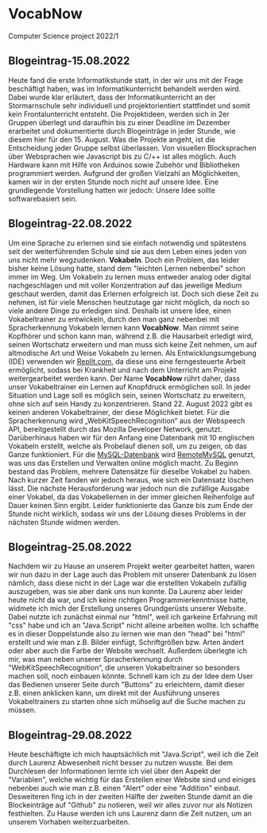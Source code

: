 # VocabNow
Computer Science project 2022/1

## Blogeintrag-15.08.2022

Heute fand die erste Informatikstunde statt, in der wir uns mit der Frage beschäftigt haben, was im Informatikunterricht behandelt werden wird. Dabei wurde klar erläutert, dass der Informatikunterricht an der Stormarnschule sehr individuell und projektorientiert stattfindet und somit kein Frontalunterricht entsteht. Die Projektideen, werden sich in 2er Gruppen überlegt und daraufhin bis zu einer Deadline im Dezember erarbeitet und dokumentierte durch Blogeinträge in jeder Stunde, wie diesem hier für den 15. August. Was die Projekte angeht, ist die Entscheidung jeder Gruppe selbst überlassen. Von visuellen Blocksprachen über Websprachen wie Javascript bis zu C/++ ist alles möglich. Auch Hardware kann mit Hilfe von Arduinos sowie Zubehör und Bibliotheken programmiert werden. Aufgrund der großen Vielzahl an Möglichkeiten, kamen wir in der ersten Stunde noch nicht auf unsere Idee. Eine grundlegende Vorstellung hatten wir jedoch: Unsere Idee sollte softwarebasiert sein.

## Blogeintrag-22.08.2022

Um eine Sprache zu erlernen sind sie einfach notwendig und spätestens seit der weiterführenden Schule sind sie aus dem Leben eines jeden von uns nicht mehr wegzudenken. **Vokabeln**. Doch ein Problem, das leider bisher keine Lösung hatte, stand dem "leichten Lernen nebenbei" schon immer im Weg. Um Vokabeln zu lernen muss entweder analog oder digital nachgeschlagen und mit voller Konzentration auf das jeweilige Medium geschaut werden, damit das Erlernen erfolgreich ist. Doch sich diese Zeit zu nehmen, ist für viele Menschen heutzutage gar nicht möglich, da noch so viele andere Dinge zu erledigen sind. Deshalb ist unsere Idee, einen Vokabeltrainer zu entwickeln, durch den man ganz nebenbei mit Spracherkennung Vokabeln lernen kann **VocabNow**. Man nimmt seine Kopfhörer und schon kann man, während z.B. die Hausarbeit erledigt wird, seinen Wortschatz erweitern und man muss sich keine Zeit nehmen, um auf altmodische Art und Weise Vokabeln zu lernen. Als Entwicklungsumgebung (IDE) verwenden wir [Replit.com](https://www.replit.com), da diese uns eine ferngesteuerte Arbeit ermöglicht, sodass bei Krankheit und nach dem Unterricht am Projekt weitergearbeitet werden kann. Der Name **VocabNow** rührt daher, dass unser Vokabeltrainer ein Lernen auf Knopfdruck ermöglichen soll. In jeder Situation und Lage soll es möglich sein, seinen Wortschatz zu erweitern, ohne sich auf sein Handy zu konzentrieren. Stand 22. August 2022 gibt es keinen anderen Vokabeltrainer, der diese Möglichkeit bietet. Für die Spracherkennung wird „WebKitSpeechRecognition“ aus der Webspeech API, bereitgestellt durch das Mozilla Developer Network, genutzt. Darüberhinaus haben wir für den Anfang eine Datenbank mit 10 englischen Vokabeln erstellt, welche als Probelauf dienen soll, um zu zeigen, ob das Ganze funktioniert. Für die [MySQL-Datenbank](https://www.mysql.com/) wird  [RemoteMySQL](https://remotemysql.com/) genutzt, was uns das Erstellen und Verwalten online möglich macht. Zu Beginn bestand das Problem, mehrere Datensätze für dieselbe Vokabel zu haben. Nach kurzer Zeit fanden wir jedoch heraus, wie sich ein Datensatz löschen lässt. Die nächste Herausforderung war jedoch nun die zufällige Ausgabe einer Vokabel, da das Vokabellernen in der immer gleichen Reihenfolge auf Dauer keinen Sinn ergibt. Leider funktionierte das Ganze bis zum Ende der Stunde nicht wirklich, sodass wir uns der Lösung dieses Problems in der nächsten Stunde widmen werden.

## Blogeintrag-25.08.2022

Nachdem wir zu Hause an unserem Projekt weiter gearbeitet hatten, waren wir nun dazu in der Lage auch das Problem mit unserer Datenbank zu lösen nämlich, dass diese nicht in der Lage war die erstellten Vokabeln zufällig auszugeben, was sie aber dank uns nun konnte. Da Laurenz aber leider heute nicht da war, und ich keine richtigen Programmierkenntnisse hatte, widmete ich mich der Erstellung unseres Grundgerüsts unserer Website. Dabei nutzte ich zunächst einmal nur "html", weil ich garkeine Erfahrung mit "css" habe und ich an "Java.Script" nicht alleine arbeiten wollte. Ich schaffte es in dieser Doppelstunde also zu lernen wie man den "head" bei "html" erstellt und wie man z.B. Bilder einfügt, Schriftgrößen bzw. Arten ändert oder aber auch die Farbe der Website wechselt. Außerdem überlegte ich mir, was man neben unserer Spracherkennung durch "WebKitSpeechRecognition“, die unseren Vokabeltrainer so besonders machen soll, noch einbauen könnte. Schnell kam ich zu der Idee dem User das Bedienen unserer Seite durch "Buttons" zu erleichtern, damit dieser z.B. einen anklicken kann, um direkt mit der Ausführung unseres Vokabeltrainers zu starten ohne sich mühselig auf die Suche machen zu müssen.


## Blogeintrag-29.08.2022

Heute beschäftigte ich mich hauptsächlich mit "Java.Script", weil ich die Zeit durch Laurenz Abwesenheit nicht besser zu nutzen wusste. Bei dem Durchlesen der Informationen lernte ich viel über den Aspekt der "Variablen", welche wichtig für das Erstellen einer Website sind und einiges nebenbei auch wie man z.B. einen "Alert" oder eine "Addition" einbaut. Desweiteren fing ich in der zweiten Hälfte der zweiten Stunde damit an die Blockeinträge auf "Github" zu notieren, weil wir alles zuvor nur als Notizen festhielten. Zu Hause werden ich uns Laurenz dann die Zeit nutzen, um an unserem Vorhaben weiterzuarbeiten.
